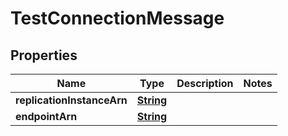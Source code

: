 

# TestConnectionMessage

<p/>

## Properties

| Name | Type | Description | Notes |
|------------ | ------------- | ------------- | -------------|
|**replicationInstanceArn** | [**String**](String.md) |  |  |
|**endpointArn** | [**String**](String.md) |  |  |



